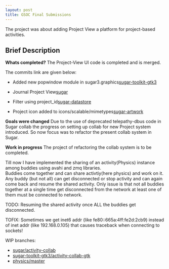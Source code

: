 ```yaml
---
layout: post
title: GSOC Final Submissions
---
```


The project was about adding Project View a platform for project-based activities.

Brief Description
-----------------
**Whats completed?** The Project-View UI code is completed and is merged.

The commits link are given below:

* Added new popwindow module in sugar3.graphics[sugar-toolkit-gtk3](https://github.com/sugarlabs/sugar-toolkit-gtk3/pull/313/commits)

* Journal Project View[sugar](https://github.com/sugarlabs/sugar/pull/697/commits)

* Filter using project_id[sugar-datastore](https://github.com/sugarlabs/sugar-datastore/pull/6/commits)

* Project icon added to icons/scalable/mimetypes[sugar-artwork](https://github.com/sugarlabs/sugar-artwork/pull/91/commits)

**Goals were changed** Due to the use of deprecated telepathy-dbus code in Sugar collab the progress on setting up collab for new Project system introduced. So now focus was to refactor the present collab system in Sugar.

**Work in progress** The project of refactoring the collab system is to be completed.

Till now I have implemented the sharing of an activity(Physics) instance among buddies using avahi and zmq libraries.<br>Buddies come together and can share activtiy(here physics) and work on it. Any buddy (but not all) can get disconnected or stop activity and can again come back and resume the shared activity. Only issue is that not all buddies together at a single time get disconnected from the network at least one of them must be connected to network.

TODO: Resuming the shared activity once ALL the buddies get disconnected.

TOFIX: Sometimes we get inet6 addr (like  fe80::665a:4ff:fe2d:2cb9) instead of inet addr (like 192.168.0.105) that causes traceback when connecting to sockets!

WIP branches:
* [sugar/activity-collab](https://github.com/sugarlabs/sugar/compare/master...AbrahmAB:activity-collab)
* [sugar-toolkit-gtk3/activity-collab-gtk](https://github.com/sugarlabs/sugar-toolkit-gtk3/compare/master...AbrahmAB:activity-collab-gtk)
* [physics/master](https://github.com/sugarlabs/physics/compare/master...AbrahmAB:master)
 

